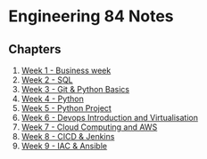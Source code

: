 # Engineering 84 Notes

## Chapters
1. [Week 1 - Business week](week1_business)
2. [Week 2 - SQL](week2_sql)
3. [Week 3 - Git & Python Basics](week3_git_python)
4. [Week 4 - Python](week4_python)
5. [Week 5 - Python Project](week5_python_project)
6. [Week 6 - Devops Introduction and Virtualisation](week6_devops_virtualisation)
7. [Week 7 - Cloud Computing and AWS](week6_cloud_computing_aws)
8. [Week 8 - CICD & Jenkins]()
9. [Week 9 - IAC & Ansible]()


